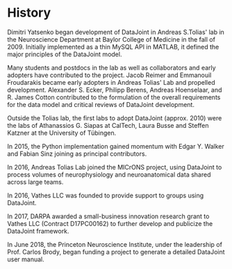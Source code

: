 # History

Dimitri Yatsenko began development of DataJoint in Andreas S.Tolias' lab in the
Neuroscience Department at Baylor College of Medicine in the fall of 2009. Initially
implemented as a thin MySQL API in MATLAB, it defined the major principles of the
DataJoint model.

Many students and postdocs in the lab as well as collaborators and early adopters have
contributed to the project. Jacob Reimer and Emmanouil Froudarakis became early adopters
in Andreas Tolias' Lab and propelled development. Alexander S. Ecker, Philipp Berens,
Andreas Hoenselaar, and R. James Cotton contributed to the formulation of the overall
requirements for the data model and critical reviews of DataJoint development.

Outside the Tolias lab, the first labs to adopt DataJoint (approx. 2010) were the labs
of Athanassios G. Siapas at CalTech, Laura Busse and Steffen Katzner at the University
of Tübingen.

In 2015, the Python implementation gained momentum with Edgar Y. Walker and Fabian Sinz
joining as principal contributors.

In 2016, Andreas Tolias Lab joined the MICrONS project, using DataJoint to process
volumes of neurophysiology and neuroanatomical data shared across large teams.

In 2016, Vathes LLC was founded to provide support to groups using DataJoint.

In 2017, DARPA awarded a small-business innovation research grant to Vathes LLC
(Contract D17PC00162) to further develop and publicize the DataJoint framework.

In June 2018, the Princeton Neuroscience Institute, under the leadership of Prof. Carlos
Brody, began funding a project to generate a detailed DataJoint user manual.

<!-- WHAT ELSE? -->
